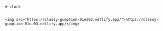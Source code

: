                                                                                # clock
                                                                               
    
    <img src="https://classy-gumption-01ea03.netlify.app/">https://classy-gumption-01ea03.netlify.app/</img>
